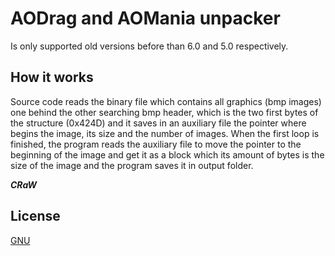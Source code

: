 # AODrag and AOMania unpacker

Is only supported old versions before than 6.0 and 5.0 respectively.

## How it works

Source code reads the binary file which contains all graphics (bmp images) one behind the other searching bmp header, 
which is the two first bytes of the structure (0x424D) and it saves in an auxiliary file the pointer where begins the image,
its size and the number of images.
When the first loop is finished, the program reads the auxiliary file to move the pointer to the beginning of the image and 
get it as a block which its amount of bytes is the size of the image and the program saves it in output folder.



***CRaW***

## License
[GNU](https://opensource.org/licenses/GPL-2.0)
